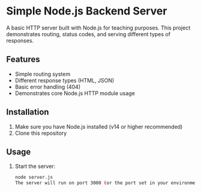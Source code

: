 # Simple Node.js Backend Server

A basic HTTP server built with Node.js for teaching purposes. This project demonstrates routing, status codes, and serving different types of responses.

## Features

- Simple routing system
- Different response types (HTML, JSON)
- Basic error handling (404)
- Demonstrates core Node.js HTTP module usage

## Installation

1. Make sure you have Node.js installed (v14 or higher recommended)
2. Clone this repository

## Usage

1. Start the server:
   ```bash
   node server.js
   The server will run on port 3000 (or the port set in your environment variables)

